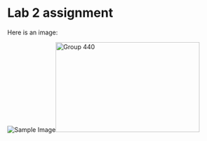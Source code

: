# Lab 2 assignment

Here is an image:

![Sample Image]()<img width="328" height="205" alt="Group 440" src="https://github.com/user-attachments/assets/4880150f-19f1-4b65-a6a1-cbb2f94e1bfc" />
